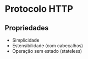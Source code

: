 # Protocolo HTTP

## Propriedades

- Simplicidade
- Estensibilidade (com cabeçalhos)
- Operação sem estado (stateless)